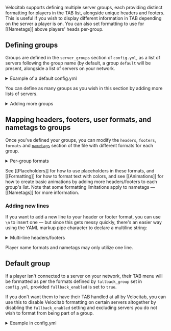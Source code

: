 Velocitab supports defining multiple server groups, each providing distinct formatting for players in the TAB list, alongside unique headers and footers. This is useful if you wish to display different information in TAB depending on the server a player is on. You can also set formatting to use for [[Nametags]] above players' heads per-group.

## Defining groups
Groups are defined in the `server_groups` section of `config.yml`, as a list of servers following the group name (by default, a group `default` will be present, alongside a list of servers on your network.

<details>
<summary>Example of a default config.yml</summary>

```yaml
server_groups:
  default:
    - lobby1
    - lobby2
    - lobby3
```
</details>

You can define as many groups as you wish in this section by adding more lists of servers.

<details>
<summary>Adding more groups</summary>

```yaml
server_groups:
  lobbies:
    - lobby1
    - lobby2
  creative:
    - creative_lobby
    - creative1
  survival:
    - survival1
    - survival2
```
</details>

## Mapping headers, footers, user formats, and nametags to groups
Once you've defined your groups, you can modify the `headers`, `footers`, `formats` and [`nametags`](nametags) section of the file with different formats for each group.

<details>
<summary>Per-group formats</summary>

```yaml
headers:
  lobbies: 
   - 'Welcome, %username%! Join a server to start!'
  creative: 
   - '%username% is playing Creative!'
  survival: 
   - '%username% is playing Survival!'
footers:
  lobbies: 
   - 'There are %players_online%players online!'
  creative: 
   - 'Currently connected to a creative server: %server%!'
  survival: 
   - 'Today is %current_date%!'
formats:
  lobbies: '&8[Lobby] &7%username%'
  creative: '&e[Creative] &7[%server%] &f%prefix%%username%'
  survival: '&2[Survival (%server%)] &f%prefix%%username%'
nametags:
  lobbies: '&8[Lobby] &7%prefix%%username%&7%suffix%'
  creative: '&e%prefix%%username%&7%suffix%'
  survival: '&7%prefix%%username%&7%suffix%'
```
</details>

See [[Placeholders]] for how to use placeholders in these formats, and [[Formatting]] for how to format text with colors, and see [[Animations]] for how to create basic animations by adding more headers/footers to each group's list. Note that some formatting limitations apply to nametags &mdash; [[Nametags]] for more information.

### Adding new lines
If you want to add a new line to your header or footer format, you can use `\n` to insert one &mdash; but since this gets messy quickly, there's an easier way using the YAML markup pipe character to declare a multiline string:

<details>
<summary>Multi-line headers/footers</summary>

```yaml
footers:
  lobbies: 
   - |
     There are %players_online%players online!
     I'm a second line
     Third line, woohoo~!
```
</details>

Player name formats and nametags may only utilize one line.

## Default group
If a player isn't connected to a server on your network, their TAB menu will be formatted as per the formats defined by `fallback_group` set in `config.yml`, provided `fallback_enabled` is set to `true`.

If you don't want them to have their TAB handled at all by Velocitab, you can use this to disable Velocitab formatting on certain servers altogether by disabling the `fallback_enabled` setting and excluding servers you do not wish to format from being part of a group.

<details>
<summary>Example in config.yml</summary>

```yaml
# All servers which are not in other groups will be put in the fallback group.
# "false" will exclude them from Velocitab.
fallback_enabled: true
# The formats to use for the fallback group.
fallback_group: 'lobbies'
```
</details>